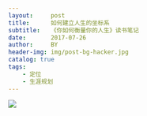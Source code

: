 ```yaml
---
layout:     post
title:      如何建立人生的坐标系
subtitle:   《你如何衡量你的人生》读书笔记
date:       2017-07-26
author:     BY
header-img: img/post-bg-hacker.jpg
catalog: true
tags:
    - 定位
    - 生涯规划
---
```






![](https://tva1.sinaimg.cn/large/00831rSTly1gcls72ev8ej313z0d3q5z.jpg)

